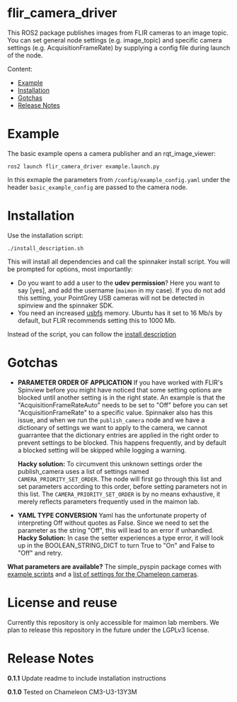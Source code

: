 # flir_camera_driver

This ROS2 package publishes images from FLIR cameras to an image topic. You can set general node settings (e.g. image_topic) and specific camera settings (e.g. AcquisitionFrameRate) by supplying a config file during launch of the node.

Content:

- [Example](#example)
- [Installation](#installation)
- [Gotchas](#gotchas)
- [Release Notes](#release)

<a name=example></a>

# Example

The basic example opens a camera publisher and an rqt_image_viewer:

    ros2 launch flir_camera_driver example.launch.py

In this exmaple the parameters from `/config/example_config.yaml` under the header `basic_example_config` are passed to the camera node.

<a name=installation></a>

# Installation

Use the installation script:

    ./install_description.sh

This will install all dependencies and call the spinnaker install script. You will be prompted for options, most importantly:

- Do you want to add a user to the **udev permission**? Here you want to say [yes], and add the username (`maimon` in my case). If you do not add this setting, your PointGrey USB cameras will not be detected in spinview and the spinnaker SDK.
- You need an increased [usbfs](https://www.flir.com/support-center/iis/machine-vision/application-note/using-linux-with-usb-3.1/) memory. Ubuntu has it set to 16 Mb/s by default, but FLIR recommends setting this to 1000 Mb.

Instead of the script, you can follow the [install description](./install_description.md)

# Gotchas

<a name=gotchas></a>

- **PARAMETER ORDER OF APPLICATION** If you have worked with FLIR's Spinview before you might have noticed that some setting options are blocked until another setting is in the right state. An example is that the "AcquisitionFrameRateAuto" needs to be set to "Off" before you can set "AcquisitionFrameRate" to a specific value. Spinnaker also has this issue, and when we run the `publish_camera` node and we have a dictionary of settings we want to apply to the camera, we cannot guarrantee that the dictionary entries are applied in the right order to prevent settings to be blocked. This happens frequently, and by default a blocked setting will be skipped while logging a warning.

  **Hacky solution:** To circumvent this unknown settings order the publish_camera uses a list of settings named `CAMERA_PRIORITY_SET_ORDER`. The node will first go through this list and set parameters according to this order, before setting parameters not in this list. The `CAMERA_PRIORITY_SET_ORDER` is by no means exhaustive, it merely reflects parameters frequently used in the maimon lab.

- **YAML TYPE CONVERSION** Yaml has the unfortunate property of interpreting Off without quotes as False. Since we need to set the parameter as the string "Off", this will lead to an error if unhandled.
  **Hacky Solution:** In case the setter experiences a type error, it will look up in the BOOLEAN_STRING_DICT to turn True to "On" and False to "Off" and retry.

**What parameters are available?** The simple_pyspin package comes with [example scripts](https://klecknerlab.github.io/simple_pyspin/) and a [list of settings for the Chameleon cameras](https://klecknerlab.github.io/simple_pyspin/cameras/Point_Grey_Research_Chameleon3_CM3-U3-13Y3M.html).

# License and reuse

Currently this repository is only accessible for maimon lab members. We plan to release this repository in the future under the LGPLv3 license.

<a name=release></a>

# Release Notes

**0.1.1** Update readme to include installation instructions

**0.1.0** Tested on Chameleon CM3-U3-13Y3M
